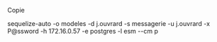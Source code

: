 Copie

sequelize-auto -o modeles -d j.ouvrard -s messagerie -u j.ouvrard -x P@ssword -h 172.16.0.57 -e postgres -l esm --cm p

